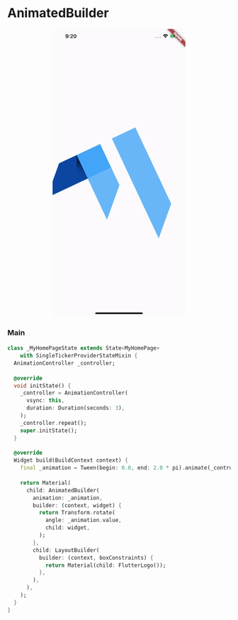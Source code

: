 # AnimatedBuilder
<p align="center">
<img src="https://github.com/ThiagoEvoa/flutter_examples/blob/master/images/animatedbuilder.gif" height="649" width="300">
</p>

### Main
```dart
class _MyHomePageState extends State<MyHomePage>
    with SingleTickerProviderStateMixin {
  AnimationController _controller;

  @override
  void initState() {
    _controller = AnimationController(
      vsync: this,
      duration: Duration(seconds: 3),
    );
    _controller.repeat();
    super.initState();
  }

  @override
  Widget build(BuildContext context) {
    final _animation = Tween(begin: 0.0, end: 2.0 * pi).animate(_controller);

    return Material(
      child: AnimatedBuilder(
        animation: _animation,
        builder: (context, widget) {
          return Transform.rotate(
            angle: _animation.value,
            child: widget,
          );
        },
        child: LayoutBuilder(
          builder: (context, boxConstraints) {
            return Material(child: FlutterLogo());
          },
        ),
      ),
    );
  }
}
```
